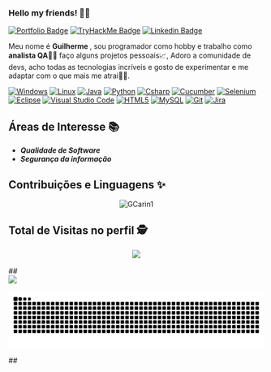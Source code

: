 ### Hello my friends! 🙋‍♂️

[![Portfolio Badge](https://img.shields.io/badge/Developer-Portifólio-black)](https://github.com/GCarin1)
[![TryHackMe Badge](https://img.shields.io/badge/-TryHackMe-black)](https://tryhackme.com/p/virtualInsanity)
[![Linkedin Badge](https://img.shields.io/badge/-Gmail-red?style=flat-square&logo=Gmail&logoColor=white&link=mailto:carinigcontact@gmail.com)](mailto:carinigcontact@gmail.com)


Meu nome é <strong>Guilherme </strong>, sou programador como hobby e trabalho como <strong>analista QA</strong>👨‍💻 faço alguns projetos pessoais📈, Adoro a comunidade de devs, acho todas as tecnologias incríveis e gosto de experimentar e me adaptar com o que mais me atrai👨‍💻.


<a href="https://www.microsoft.com/pt-br/windows/" title="Windows"><img src="https://github.com/tomchen/stack-icons/blob/master/logos/microsoft-windows.svg" alt="Windows" width="21px" height="21px"></a>
<a href="https://www.linux.org/" title="HTML5"><img src="https://github.com/tomchen/stack-icons/blob/master/logos/linux-tux.svg" alt="Linux" width="21px" height="21px"></a>
<a href="https://www.java.com/pt-BR/" title="Selenium"><img src="https://github.com/tomchen/stack-icons/blob/master/logos/java.svg" alt="Java" width="21px" height="21px"></a>
<a href="https://www.python.org" title="Python"><img src="https://github.com/tomchen/stack-icons/blob/master/logos/python.svg" alt="Python" width="21px" height="21px"></a>
<a href="https://docs.microsoft.com/pt-br/dotnet/csharp/" title="CSharp"><img src="https://github.com/tomchen/stack-icons/blob/master/logos/c-sharp.svg" alt="Csharp" width="21px" height="21px"></a>
<a href="https://cucumber.io/" title="Cucumber"><img src="https://github.com/tomchen/stack-icons/blob/master/logos/cucumber.svg" alt="Cucumber" width="21px" height="21px"></a>
<a href="https://www.selenium.dev" title="Selenium"><img src="https://github.com/tomchen/stack-icons/blob/master/logos/selenium.svg" alt="Selenium" width="21px" height="21px"></a>
<a href="https://www.eclipse.org/" title="Visual Studio Code"><img src="https://github.com/tomchen/stack-icons/blob/master/logos/eclipse.svg" alt="Eclipse" width="21px" height="21px"></a>
<a href="https://code.visualstudio.com/" title="Visual Studio Code"><img src="https://github.com/tomchen/stack-icons/blob/master/logos/visual-studio-code.svg" alt="Visual Studio Code" width="21px" height="21px"></a>
<a href="https://www.w3.org/TR/html5/" title="HTML5"><img src="https://github.com/tomchen/stack-icons/blob/master/logos/html-5.svg" alt="HTML5" width="21px" height="21px"></a>
<a href="https://dev.mysql.com/" title="MySQL"><img src="https://github.com/tomchen/stack-icons/blob/master/logos/mysql.svg" alt="MySQL" width="21px" height="21px"></a>
<a href="https://git-scm.com/" title="Git"><img src="https://github.com/tomchen/stack-icons/blob/master/logos/git-icon.svg" alt="Git" width="21px" height="21px"></a>
<a href="https://www.atlassian.com/br/software/jira" title="Visual Studio Code"><img src="https://github.com/tomchen/stack-icons/blob/master/logos/jira.svg" alt="Jira" width="21px" height="21px"></a>






## **Áreas de Interesse 📚**


* ***Qualidade de Software***
* ***Segurança da informação***


## **Contribuições e Linguagens ✨**
<dl align="center">
  <img height="190px" alt="GCarin1" src="https://github-readme-streak-stats.herokuapp.com/?user=GCarin1&hide_border=true&theme=dark" />
</dl>



## Total de Visitas no perfil :detective: <br>
 <p align="center"> 
   <img alingn="center" src="https://profile-counter.glitch.me/GCarin1/count.svg" />
 </p>
  ##
 
<div> 
  <a href="https://www.linkedin.com/in/guilherme-carini/" target="_blank"><img src="https://img.shields.io/badge/-LinkedIn-%230077B5?style=for-the-badge&logo=linkedin&logoColor=white" target="_blank"></a> 
 
  ![Snake animation](https://github.com/Vkin-7/Vkin-7/blob/output/github-contribution-grid-snake.svg)
 
</div>
##
